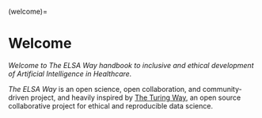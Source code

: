 (welcome)=
# Welcome

*Welcome to The ELSA Way handbook to inclusive and ethical development of Artificial Intelligence in Healthcare.*

_The ELSA Way_ is an open science, open collaboration, and community-driven project, and heavily inspired by [The Turing Way](https://book.the-turing-way.org/), an open source collaborative project for ethical and reproducible data science.